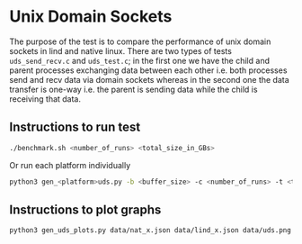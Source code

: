 # Unix Domain Sockets

The purpose of the test is to compare the performance of unix domain sockets in lind and native linux. There are two types of tests `uds_send_recv.c` and `uds_test.c`; in the first one we have the child and parent processes exchanging data between each other i.e. both processes send and recv data via domain sockets whereas in the second one the data transfer is one-way i.e. the parent is sending data while the child is receiving that data.

## Instructions to run test

```sh
./benchmark.sh <number_of_runs> <total_size_in_GBs>
```

Or run each platform individually
```sh
python3 gen_<platform>uds.py -b <buffer_size> -c <number_of_runs> -t <total_size_in_GBs>
```

## Instructions to plot graphs

```sh
python3 gen_uds_plots.py data/nat_x.json data/lind_x.json data/uds.png
```
